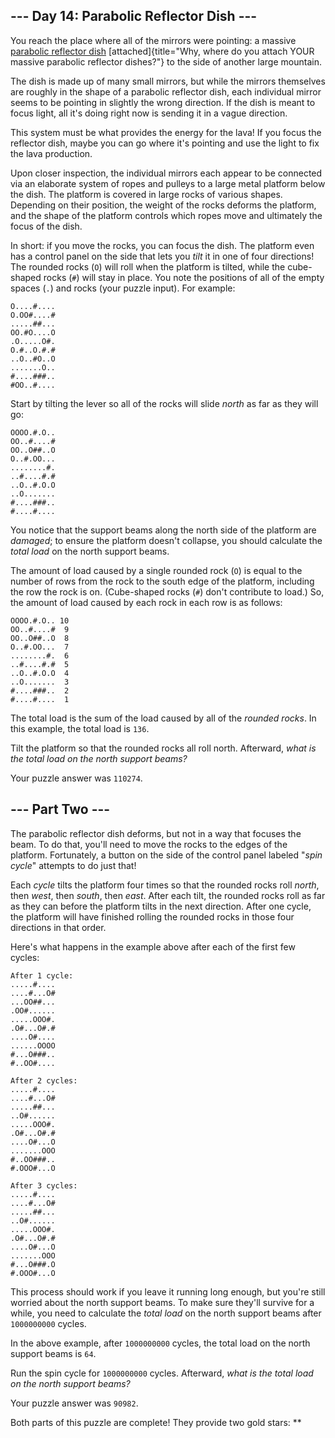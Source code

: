 
\-\-- Day 14: Parabolic Reflector Dish \-\--
--------------------------------------------

You reach the place where all of the mirrors were pointing: a massive
[parabolic reflector
dish](https://en.wikipedia.org/wiki/Parabolic_reflector)
[attached]{title="Why, where do you attach YOUR massive parabolic reflector dishes?"}
to the side of another large mountain.

The dish is made up of many small mirrors, but while the mirrors
themselves are roughly in the shape of a parabolic reflector dish, each
individual mirror seems to be pointing in slightly the wrong direction.
If the dish is meant to focus light, all it\'s doing right now is
sending it in a vague direction.

This system must be what provides the energy for the lava! If you focus
the reflector dish, maybe you can go where it\'s pointing and use the
light to fix the lava production.

Upon closer inspection, the individual mirrors each appear to be
connected via an elaborate system of ropes and pulleys to a large metal
platform below the dish. The platform is covered in large rocks of
various shapes. Depending on their position, the weight of the rocks
deforms the platform, and the shape of the platform controls which ropes
move and ultimately the focus of the dish.

In short: if you move the rocks, you can focus the dish. The platform
even has a control panel on the side that lets you *tilt* it in one of
four directions! The rounded rocks (`O`) will roll when the platform is
tilted, while the cube-shaped rocks (`#`) will stay in place. You note
the positions of all of the empty spaces (`.`) and rocks (your puzzle
input). For example:

    O....#....
    O.OO#....#
    .....##...
    OO.#O....O
    .O.....O#.
    O.#..O.#.#
    ..O..#O..O
    .......O..
    #....###..
    #OO..#....

Start by tilting the lever so all of the rocks will slide *north* as far
as they will go:

    OOOO.#.O..
    OO..#....#
    OO..O##..O
    O..#.OO...
    ........#.
    ..#....#.#
    ..O..#.O.O
    ..O.......
    #....###..
    #....#....

You notice that the support beams along the north side of the platform
are *damaged*; to ensure the platform doesn\'t collapse, you should
calculate the *total load* on the north support beams.

The amount of load caused by a single rounded rock (`O`) is equal to the
number of rows from the rock to the south edge of the platform,
including the row the rock is on. (Cube-shaped rocks (`#`) don\'t
contribute to load.) So, the amount of load caused by each rock in each
row is as follows:

    OOOO.#.O.. 10
    OO..#....#  9
    OO..O##..O  8
    O..#.OO...  7
    ........#.  6
    ..#....#.#  5
    ..O..#.O.O  4
    ..O.......  3
    #....###..  2
    #....#....  1

The total load is the sum of the load caused by all of the *rounded
rocks*. In this example, the total load is `136`.

Tilt the platform so that the rounded rocks all roll north. Afterward,
*what is the total load on the north support beams?*

Your puzzle answer was `110274`.

\-\-- Part Two \-\-- 
--------------------

The parabolic reflector dish deforms, but not in a way that focuses the
beam. To do that, you\'ll need to move the rocks to the edges of the
platform. Fortunately, a button on the side of the control panel labeled
\"*spin cycle*\" attempts to do just that!

Each *cycle* tilts the platform four times so that the rounded rocks
roll *north*, then *west*, then *south*, then *east*. After each tilt,
the rounded rocks roll as far as they can before the platform tilts in
the next direction. After one cycle, the platform will have finished
rolling the rounded rocks in those four directions in that order.

Here\'s what happens in the example above after each of the first few
cycles:

    After 1 cycle:
    .....#....
    ....#...O#
    ...OO##...
    .OO#......
    .....OOO#.
    .O#...O#.#
    ....O#....
    ......OOOO
    #...O###..
    #..OO#....

    After 2 cycles:
    .....#....
    ....#...O#
    .....##...
    ..O#......
    .....OOO#.
    .O#...O#.#
    ....O#...O
    .......OOO
    #..OO###..
    #.OOO#...O

    After 3 cycles:
    .....#....
    ....#...O#
    .....##...
    ..O#......
    .....OOO#.
    .O#...O#.#
    ....O#...O
    .......OOO
    #...O###.O
    #.OOO#...O

This process should work if you leave it running long enough, but
you\'re still worried about the north support beams. To make sure
they\'ll survive for a while, you need to calculate the *total load* on
the north support beams after `1000000000` cycles.

In the above example, after `1000000000` cycles, the total load on the
north support beams is `64`.

Run the spin cycle for `1000000000` cycles. Afterward, *what is the
total load on the north support beams?*

Your puzzle answer was `90982`.

Both parts of this puzzle are complete! They provide two gold stars:
\*\*
